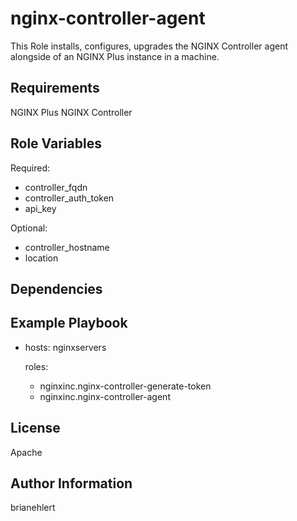 nginx-controller-agent
=========

This Role installs, configures, upgrades the NGINX Controller agent alongside of an NGINX Plus instance in a machine.

Requirements
------------

NGINX Plus [](https://www.nginx.com/products/nginx/)
NGINX Controller [](https://www.nginx.com/products/nginx-controller/)

Role Variables
--------------

Required:

- controller_fqdn
- controller_auth_token
- api_key

Optional:

- controller_hostname
- location

Dependencies
------------

Example Playbook
----------------

- hosts: nginxservers

  roles:

  - nginxinc.nginx-controller-generate-token
  - nginxinc.nginx-controller-agent

License
-------

Apache

Author Information
------------------

brianehlert
